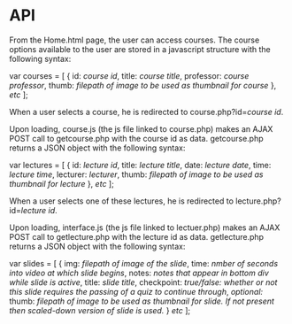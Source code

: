 # API #

From the Home.html page, the user can access courses. The course options available to the user are stored in a javascript structure with the following syntax:

var courses = [
	{
		id: *course id*,
		title: *course title*,
		professor: *course professor*,
		thumb: *filepath of image to be used as thumbnail for course*
	},
	*etc*
];

When a user selects a course, he is redirected to course.php?id=*course id*.

Upon loading, course.js (the js file linked to course.php) makes an AJAX POST call to getcourse.php with the course id as data. getcourse.php returns a JSON object with the following syntax:

var lectures = [
	{
		id: *lecture id*,
		title: *lecture title*,
		date: *lecture date*,
		time: *lecture time*,
		lecturer: *lecturer*,
		thumb: *filepath of image to be used as thumbnail for lecture*
	},
	*etc*
];

When a user selects one of these lectures, he is redirected to lecture.php?id=*lecture id*.

Upon loading, interface.js (the js file linked to lectuer.php) makes an AJAX POST call to getlecture.php with the lecture id as data. getlecture.php returns a JSON object with the following syntax:

var slides = [
	{
		img: *filepath of image of the slide*,
		time: *nmber of seconds into video at which slide begins*,
		notes: *notes that appear in bottom div while slide is active*,
		title: *slide title*,
		checkpoint: *true/false: whether or not this slide requires the passing of a quiz to continue through*,
	*optional:*
		thumb: *filepath of image to be used as thumbnail for slide. If not present then scaled-down version of slide is used.*
	}
	*etc*
];






		